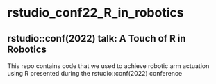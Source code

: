 # rstudio_conf22_R_in_robotics
## rstudio::conf(2022) talk: A Touch of R in Robotics 
 This repo contains code that we used to achieve robotic arm actuation using R presented during the rstudio::conf(2022) conference
